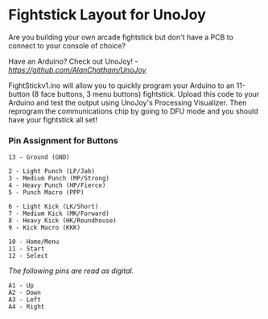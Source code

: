 # Fightstick Layout for UnoJoy
Are you building your own arcade fightstick but don't have a PCB to connect to your console of choice?

Have an Arduino? Check out UnoJoy! - *https://github.com/AlanChatham/UnoJoy*

FightStickv1.ino will allow you to quickly program your Arduino to an 11-button (8 face buttons, 3 menu buttons) fightstick. Upload this code to your Arduino and test the output using UnoJoy's Processing Visualizer. Then reprogram the communications chip by going to DFU mode and you should have your fightstick all set!

### Pin Assignment for Buttons
```
13 - Ground (GND)

2 - Light Punch (LP/Jab)
3 - Medium Punch (MP/Strong)
4 - Heavy Punch (HP/Fierce)
5 - Punch Macro (PPP)

6 - Light Kick (LK/Short)
7 - Medium Kick (MK/Forward)
8 - Heavy Kick (HK/Roundhouse)
9 - Kick Macro (KKK)

10 - Home/Menu
11 - Start
12 - Select
```
*The following pins are read as digital.*
```
A1 - Up
A2 - Down
A3 - Left
A4 - Right
```
